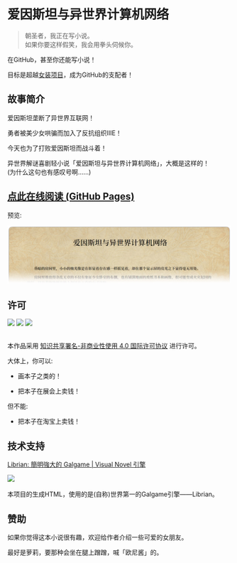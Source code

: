 # 爱因斯坦与异世界计算机网络

> 朝圣者，我正在写小说。  
> 如果你要这样假笑，我会用拳头伺候你。

在GitHub，甚至你还能写小说！  

目标是超越[女装项目](https://github.com/komeiji-satori/Dress)，成为GitHub的支配者！

## 故事简介

爱因斯坦垄断了异世界互联网！

勇者被美少女哄骗而加入了反抗组织IIIE！

今天也为了打败爱因斯坦而战斗着！  

异世界解谜喜剧轻小说「爱因斯坦与异世界计算机网络」，大概是这样的！  
(为什么这句也有感叹号啊……)

## [点此在线阅读 (GitHub Pages)](https://rimochan.github.io/Einstein-and-The-Other-World-Computer-Network/)

预览: 

[![在线阅读](test.jpg)](https://rimochan.github.io/Einstein-and-The-Other-World-Computer-Network/)

## 许可

![](https://creativecommons.org/images/deed/cc_icon_black_x2.png)
![](https://creativecommons.org/images/deed/attribution_icon_black_x2.png)
![](https://creativecommons.org/images/deed/nc-jp_blue_2x.png)

<br />本作品采用 [知识共享署名-非商业性使用 4.0 国际许可协议](https://creativecommons.org/licenses/by-nc/4.0/deed.zh) 进行许可。

大体上，你可以: 

+ 画本子之类的！

+ 把本子在展会上卖钱！

但不能: 

+ 把本子在淘宝上卖钱！

## 技术支持

[Librian: 簡明強大的 Galgame | Visual Novel 引擎](https://github.com/RimoChan/Librian)

![](https://github.com/RimoChan/Librian/raw/master/資源/Librian2.jpg)

本项目的生成HTML，使用的是(自称)世界第一的Galgame引擎——Librian。

## 赞助

如果你觉得这本小说很有趣，欢迎给作者介绍一些可爱的女朋友。

最好是萝莉，要那种会坐在腿上蹭蹭，喊「欧尼酱」的。
